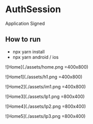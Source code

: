 # AuthSession
Application Signed

## How to run
* npx yarn install
* npx yarn android / ios


![Home](./assets/home.png =400x800)

![Home1](./assets/h1.png =400x800)

![Home2](./assets/im1.png =400x800)

![Home3](./assets/lp1.png =800x400)

![Home4](./assets/lp2.png =800x400)

![Home5](./assets/lp3.png =800x400)

